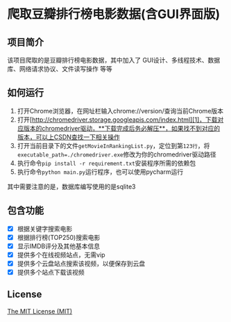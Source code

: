 # 爬取豆瓣排行榜电影数据(含GUI界面版)


## 项目简介

该项目爬取的是豆瓣排行榜电影数据，其中加入了 GUI设计、多线程技术、数据库、网络请求协议、文件读写操作  等等


## 如何运行

1. 打开Chrome浏览器，在网址栏输入chrome://version/查询当前Chrome版本
2. 打开[http://chromedriver.storage.googleapis.com/index.html][1]，下载对应版本的chromedriver驱动，**下载完成后务必解压**，如果找不到对应的版本，可以上CSDN查找一下相关操作
3. 打开当前目录下的文件`getMovieInRankingList.py`，定位到第`123行`，将`executable_path=./chromedriver.exe`修改为你的chromedriver驱动路径
4. 执行命令`pip install -r requirement.txt`安装程序所需的依赖包
5. 执行命令`python main.py`运行程序，也可以使用pycharm运行

其中需要注意的是，数据库编写使用的是sqlite3


## 包含功能

- [x] 根据关键字搜索电影
- [x] 根据排行榜(TOP250)搜索电影
- [x] 显示IMDB评分及其他基本信息
- [x] 提供多个在线视频站点，无需vip
- [x] 提供多个云盘站点搜索该视频，以便保存到云盘
- [x] 提供多个站点下载该视频

## License
[The MIT License (MIT)][6]


[1]:http://chromedriver.storage.googleapis.com/index.html
[5]:https://github.com/shengqiangzhang/examples-of-web-crawlers
[6]:http://opensource.org/licenses/MIT

